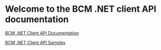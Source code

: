 # Welcome to the BCM .NET client API documentation

[BCM .NET Client API Documentation](../api/BCM/toc.html)

[BCM .NET Client API Samples](BCM/Samples.md)